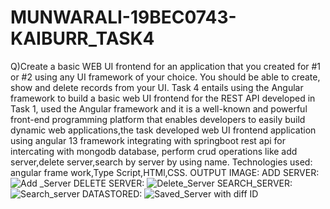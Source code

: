 # MUNWARALI-19BEC0743-KAIBURR_TASK4
Q)Create a basic WEB UI frontend for an application that you created for #1 or #2 using any UI framework of your choice. You should be able to create, show and delete records from your UI.
Task 4 entails using the Angular framework to build a basic web UI frontend for the REST API developed in Task 1, used the Angular framework and it is a well-known and powerful front-end programming platform that enables developers to easily build dynamic web applications,the task developed web UI frontend application using angular 13 framework integrating with springboot rest api for intercating with mongodb database, perform crud operations like add server,delete server,search by server by using name.
Technologies used: angular frame work,Type Script,HTMl,CSS.
OUTPUT IMAGE:
ADD SERVER:
![Add _Server](https://user-images.githubusercontent.com/126280146/228459705-4564a6d0-022a-49f3-aad3-6244855518d3.png)
DELETE SERVER:
![Delete_Server](https://user-images.githubusercontent.com/126280146/228459748-63a07dff-8e40-497d-9051-4e085fb22c07.png)
SEARCH_SERVER:
![Search_server](https://user-images.githubusercontent.com/126280146/228459797-e25c0000-a387-4713-8219-c10e26df5c63.png)
DATASTORED:
![Saved_Server with diff ID](https://user-images.githubusercontent.com/126280146/228459888-bff32e02-68cf-4fb4-a961-53d99cbfe6a5.png)
